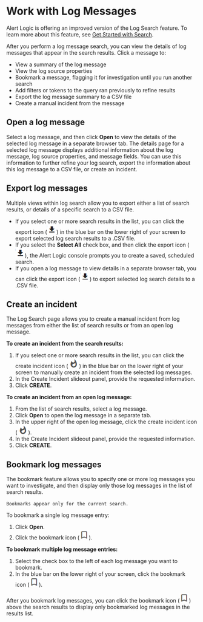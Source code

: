 # Work with Log Messages

Alert Logic is offering an improved version of the Log Search feature. To learn more about this feature, see [Get Started with Search](../../get-started/search-a.md).

After you perform a log message search, you can view the details of log messages that appear in the search results. Click a message to:

* View a summary of the log message
* View the log source properties
* Bookmark a message, flagging it for investigation until you run another search
* Add filters or tokens to the query ran previously to refine results
* Export the log message summary to a CSV file
* Create a manual incident from the message

## Open a log message

Select a log message, and then click **Open** to view the details of the selected log message in a separate browser tab. The details page for a selected log message displays additional information about the log message, log source properties, and message fields. You can use this information to further refine your log search, export the information about this log message to a CSV file, or create an incident.

## Export log messages

Multiple views within log search allow you to export either a list of search results, or details of a specific search to a CSV file.

* If you select one or more search results in the list, you can click the export icon (![](../../Resources/Images/Icons/download.png)) in the blue bar on the lower right of your screen to export selected log search results to a .CSV file.
* If you select the **Select All** check box, and then click the export icon (![](../../Resources/Images/Icons/download.png)), the Alert Logic console prompts you to create a saved, scheduled search.
* If you open a log message to view details in a separate browser tab,  you can click the export icon (![](../../Resources/Images/Icons/download.png)) to export selected log search details to a .CSV file.

## Create an incident

The Log Search page allows you to create a manual incident from log messages from either the list of search results or from an open log message.

**To create an incident from the search results:**

1. If you select one or more search results in the list, you can click the create incident icon ( ![](../../Resources/Images/Icons/incident-create.png)) in the blue bar on the lower right of your screen to manually create an incident from the selected log messages.
2. In the Create Incident slideout panel, provide the requested information.
3. Click **CREATE**.

**To create an incident from an open log message:**

1. From the list of search results, select a log message.
2. Click **Open** to open the log message in a separate tab.
3. In the upper right of the open log message, click the create incident icon ( ![](../../Resources/Images/Icons/incident-create.png)).
4. In the Create Incident slideout panel, provide the requested information.
5. Click **CREATE**.

## Bookmark log messages

The bookmark feature allows you to specify one or more log messages you want to investigate, and then display only those log messages in the list of search results.

    Bookmarks appear only for the current search.     
To bookmark a single log message entry:

1. Click **Open**.
2. Click the bookmark icon (![](../../Resources/Images/Icons/bookmark.png)).

**To bookmark multiple log message entries:**

1. Select the check box to the left of each log message you want to bookmark.
2. In the blue bar on the lower right of your screen, click the bookmark icon (![](../../Resources/Images/Icons/bookmark.png)).

After you bookmark log messages, you can click the bookmark icon (![](../../Resources/Images/Icons/bookmark.png)) above the search results to display only bookmarked log messages in the results list.
